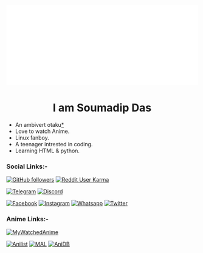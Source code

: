 <p align="center">
  <img src="files/welcome .gif">
</p>

<!--
How to make this gif?
Easiest way:-

I made my name with https://bit.ly/GitPro07
Then i recorded my screen with OBS..
Now copy that file to android/iOS and convert to gif with any video tool. (I used inShot)
-->

<h1 align="center">
<b>I am Soumadip Das</b>
</h1>
 

- An ambivert otaku[*](https://en.m.wikipedia.org/wiki/Otaku)
- Love to watch Anime. 
- Linux fanboy.
- A teenager intrested in coding.
- Learning HTML & python.





### Social Links:-
<div align="left">

[![GitHub followers](https://img.shields.io/github/followers/soymadip?label=Soymadip&style=social)](https://github.com/soymadip) [![Reddit User Karma](https://aleen42.github.io/badges/src/reddit.svg)](https://www.reddit.com/user/AnonymousYT-)

[![Telegram](https://img.shields.io/badge/Telegram-2CA5E0?style=for-the-badge&logo=telegram&logoColor=white)](https://telegram.me/anonymous7205) [![Discord](https://img.shields.io/badge/Discord-7289DA?style=for-the-badge&logo=discord&logoColor=white)](https://https://discordapp.com/users/4639)

[![Facebook](https://img.shields.io/badge/Facebook-1877F2?style=for-the-badge&logo=facebook&logoColor=white)](https://www.facebook.com/soumadipsd) [![Instagram](https://img.shields.io/badge/Instagram-E4405F?style=for-the-badge&logo=instagram&logoColor=white)](https://instagram.com/soumadipsd) [![Whatsapp](https://img.shields.io/badge/WhatsApp-25D366?style=for-the-badge&logo=whatsapp&logoColor=white)](https://wa.me/916291856451) [![Twitter](https://img.shields.io/badge/Twitter-1DA1F2?style=for-the-badge&logo=twitter&logoColor=white)](https://twitter.com/soumadip72005)

### Anime Links:-
[![MyWatchedAnime](https://img.shields.io/badge/My%20Anime%20List-39E09B?style=for-the-badge&logo=linktree&logoColor=white)](https://soumadip.gitbook.io/m/myanimelist) 
  

[![Anilist](https://img.shields.io/badge/%F0%9F%87%A6%20Anilist-IncognitoYT-blueviolet?style=for-the-badge)](https://anilist.co/user/IncognitoYT/) [![MAL](https://img.shields.io/badge/%F0%9F%8C%90%20MAL-Incognito%20YT-Blueviolet?style=for-the-badge)](https://myanimelist.net/profile/IncognitoYT) [![AniDB](https://img.shields.io/badge/%F0%9F%8C%90%20AniDB-In-Blueviolet?style=for-the-badge)](https://anidb.net/user/profile)

</div>

